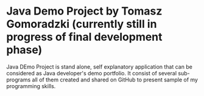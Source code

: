 # Java Demo Project by Tomasz Gomoradzki (currently still in progress of final development phase)

Java DEmo Project is stand alone, self explanatory application that can be considered as Java developer's demo portfolio.
It consist of several sub-programs all of them created and shared on GitHub to present sample of my programming skills.